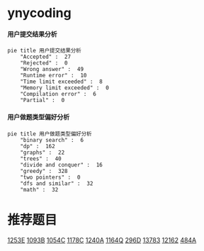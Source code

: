 # ynycoding

<!-- tabs:start -->



#### **用户提交结果分析**

```mermaid
pie title 用户提交结果分析
    "Accepted" :  27
    "Rejected" :  0
    "Wrong answer" :  49
    "Runtime error" :  10
    "Time limit exceeded" :  8
    "Memory limit exceeded" :  0
    "Compilation error" :  6
    "Partial" :  0
```

#### **用户做题类型偏好分析**

```mermaid
pie title 用户做题类型偏好分析
    "binary search" :  6
    "dp" :  162
    "graphs" :  22
    "trees" :  40
    "divide and conquer" :  16
    "greedy" :  328
    "two pointers" :  0
    "dfs and similar" :  32
    "math" :  32
```



<!-- tabs:end -->
# 推荐题目
[1253E](https://codeforces.com/contest/1253/problem/E)
[1093B](https://codeforces.com/contest/1093/problem/B)
[1054C](https://codeforces.com/contest/1054/problem/C)
[1178C](https://codeforces.com/contest/1178/problem/C)
[1240A](https://codeforces.com/contest/1240/problem/A)
[1164Q](https://codeforces.com/contest/1164/problem/Q)
[296D](https://codeforces.com/contest/296/problem/D)
[13783](https://codeforces.com/contest/1378/problem/3)
[12162](https://codeforces.com/contest/1216/problem/2)
[484A](https://codeforces.com/contest/484/problem/A)
